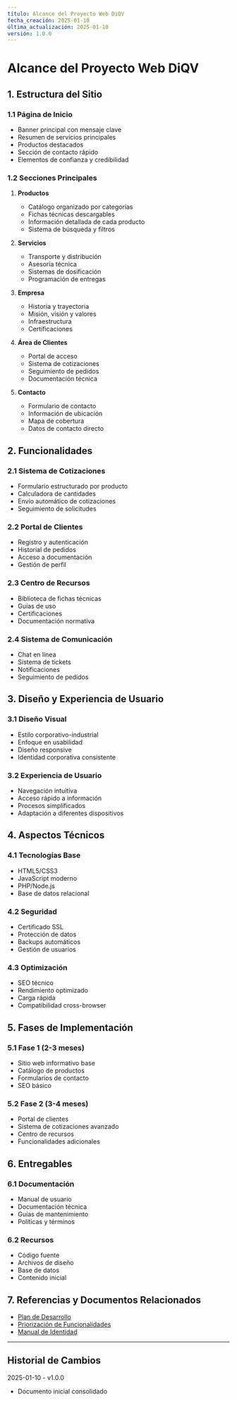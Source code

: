 ```yaml
---
título: Alcance del Proyecto Web DiQV
fecha_creación: 2025-01-10
última_actualización: 2025-01-10
versión: 1.0.0
---
```


# Alcance del Proyecto Web DiQV

## 1. Estructura del Sitio

### 1.1 Página de Inicio
- Banner principal con mensaje clave
- Resumen de servicios principales
- Productos destacados
- Sección de contacto rápido
- Elementos de confianza y credibilidad

### 1.2 Secciones Principales
1. **Productos**
   - Catálogo organizado por categorías
   - Fichas técnicas descargables
   - Información detallada de cada producto
   - Sistema de búsqueda y filtros

2. **Servicios**
   - Transporte y distribución
   - Asesoría técnica
   - Sistemas de dosificación
   - Programación de entregas

3. **Empresa**
   - Historia y trayectoria
   - Misión, visión y valores
   - Infraestructura
   - Certificaciones

4. **Área de Clientes**
   - Portal de acceso
   - Sistema de cotizaciones
   - Seguimiento de pedidos
   - Documentación técnica

5. **Contacto**
   - Formulario de contacto
   - Información de ubicación
   - Mapa de cobertura
   - Datos de contacto directo

## 2. Funcionalidades

### 2.1 Sistema de Cotizaciones
- Formulario estructurado por producto
- Calculadora de cantidades
- Envío automático de cotizaciones
- Seguimiento de solicitudes

### 2.2 Portal de Clientes
- Registro y autenticación
- Historial de pedidos
- Acceso a documentación
- Gestión de perfil

### 2.3 Centro de Recursos
- Biblioteca de fichas técnicas
- Guías de uso
- Certificaciones
- Documentación normativa

### 2.4 Sistema de Comunicación
- Chat en línea
- Sistema de tickets
- Notificaciones
- Seguimiento de pedidos

## 3. Diseño y Experiencia de Usuario

### 3.1 Diseño Visual
- Estilo corporativo-industrial
- Enfoque en usabilidad
- Diseño responsive
- Identidad corporativa consistente

### 3.2 Experiencia de Usuario
- Navegación intuitiva
- Acceso rápido a información
- Procesos simplificados
- Adaptación a diferentes dispositivos

## 4. Aspectos Técnicos

### 4.1 Tecnologías Base
- HTML5/CSS3
- JavaScript moderno
- PHP/Node.js
- Base de datos relacional

### 4.2 Seguridad
- Certificado SSL
- Protección de datos
- Backups automáticos
- Gestión de usuarios

### 4.3 Optimización
- SEO técnico
- Rendimiento optimizado
- Carga rápida
- Compatibilidad cross-browser

## 5. Fases de Implementación

### 5.1 Fase 1 (2-3 meses)
- Sitio web informativo base
- Catálogo de productos
- Formularios de contacto
- SEO básico

### 5.2 Fase 2 (3-4 meses)
- Portal de clientes
- Sistema de cotizaciones avanzado
- Centro de recursos
- Funcionalidades adicionales

## 6. Entregables

### 6.1 Documentación
- Manual de usuario
- Documentación técnica
- Guías de mantenimiento
- Políticas y términos

### 6.2 Recursos
- Código fuente
- Archivos de diseño
- Base de datos
- Contenido inicial

## 7. Referencias y Documentos Relacionados
- [Plan de Desarrollo](02_plan_desarrollo.md)
- [Priorización de Funcionalidades](03_priorizacion.md)
- [Manual de Identidad](../01_empresa/03_identidad_corporativa.md)

---
## Historial de Cambios
2025-01-10 - v1.0.0
- Documento inicial consolidado